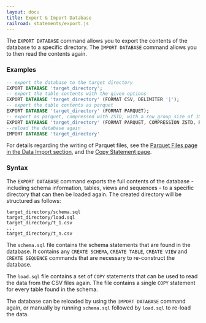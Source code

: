 ```yaml
---
layout: docu
title: Export & Import Database
railroad: statements/export.js
---
```

The `EXPORT DATABASE` command allows you to export the contents of the database to a specific directory. The `IMPORT DATABASE` command allows you to then read the contents again.

### Examples

```sql
-- export the database to the target directory
EXPORT DATABASE 'target_directory';
-- export the table contents with the given options
EXPORT DATABASE 'target_directory' (FORMAT CSV, DELIMITER '|');
-- export the table contents as parquet
EXPORT DATABASE 'target_directory' (FORMAT PARQUET);
-- export as parquet, compressed with ZSTD, with a row_group_size of 100000
EXPORT DATABASE 'target_directory' (FORMAT PARQUET, COMPRESSION ZSTD, ROW_GROUP_SIZE 100000);
--reload the database again
IMPORT DATABASE 'target_directory'
```

For details regarding the writing of Parquet files, see the [Parquet Files page in the Data Import section](../../data/parquet#writing-to-parquet-files), and the [Copy Statement page](copy).

### Syntax

<div id="rrdiagram"></div>

The `EXPORT DATABASE` command exports the full contents of the database - including schema information, tables, views and sequences - to a specific directory that can then be loaded again. The created directory will be structured as follows:

```text
target_directory/schema.sql
target_directory/load.sql
target_directory/t_1.csv
...
target_directory/t_n.csv
```

The `schema.sql` file contains the schema statements that are found in the database. It contains any `CREATE SCHEMA`, `CREATE TABLE`, `CREATE VIEW` and `CREATE SEQUENCE` commands that are necessary to re-construct the database.

The `load.sql` file contains a set of `COPY` statements that can be used to read the data from the CSV files again. The file contains a single `COPY` statement for every table found in the schema.

The database can be reloaded by using the `IMPORT DATABASE` command again, or manually by running `schema.sql` followed by `load.sql` to re-load the data.
